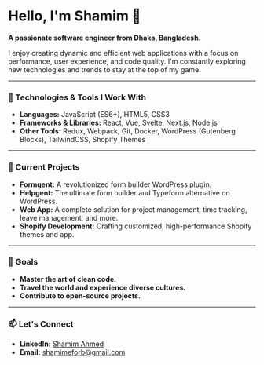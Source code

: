 # Hello, I'm Shamim 👋

**A passionate software engineer from Dhaka, Bangladesh.**

I enjoy creating dynamic and efficient web applications with a focus on performance, user experience, and code quality. I'm constantly exploring new technologies and trends to stay at the top of my game.

---

### 🔧 Technologies & Tools I Work With
- **Languages:** JavaScript (ES6+), HTML5, CSS3
- **Frameworks & Libraries:** React, Vue, Svelte, Next.js, Node.js
- **Other Tools:** Redux, Webpack, Git, Docker, WordPress (Gutenberg Blocks), TailwindCSS, Shopify Themes

---

### 🚀 Current Projects
- **Formgent:** A revolutionized form builder WordPress plugin.
- **Helpgent:** The ultimate form builder and Typeform alternative on WordPress.
- **Web App:** A complete solution for project management, time tracking, leave management, and more.
- **Shopify Development:** Crafting customized, high-performance Shopify themes and app.
---

### 🌱 Goals
- **Master the art of clean code.**
- **Travel the world and experience diverse cultures.**
- **Contribute to open-source projects.**

---

### 📫 Let's Connect
- **LinkedIn:** [Shamim Ahmed](https://linkedin.com/in/shamimahmedx)
- **Email:** shamimeforb@gmail.com
